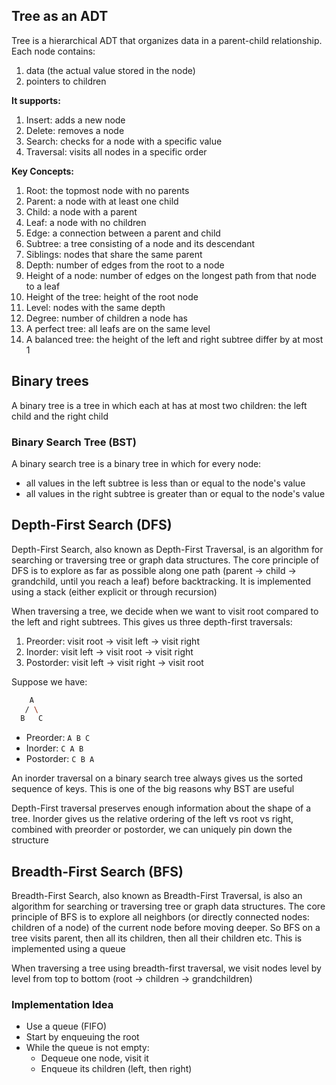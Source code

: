 ## Tree as an ADT

Tree is a hierarchical ADT that organizes data in a parent-child relationship. Each node contains:

1. data (the actual value stored in the node)
2. pointers to children

**It supports:**

1. Insert: adds a new node
2. Delete: removes a node
3. Search: checks for a node with a specific value
4. Traversal: visits all nodes in a specific order

**Key Concepts:**

1. Root: the topmost node with no parents
2. Parent: a node with at least one child
3. Child: a node with a parent
4. Leaf: a node with no children
5. Edge: a connection between a parent and child
6. Subtree: a tree consisting of a node and its descendant
7. Siblings: nodes that share the same parent
8. Depth: number of edges from the root to a node
9. Height of a node: number of edges on the longest path from that node to a leaf
10. Height of the tree: height of the root node
11. Level: nodes with the same depth
12. Degree: number of children a node has
13. A perfect tree: all leafs are on the same level
14. A balanced tree: the height of the left and right subtree differ by at most 1

## Binary trees

A binary tree is a tree in which each at has at most two children: the left child and the right child

### Binary Search Tree (BST)

A binary search tree is a binary tree in which for every node:

- all values in the left subtree is less than or equal to the node's value
- all values in the right subtree is greater than or equal to the node's value

## Depth-First Search (DFS)

Depth-First Search, also known as Depth-First Traversal, is an algorithm for searching or traversing tree or graph data structures. The core principle of DFS is to explore as far as possible along one path (parent -> child -> grandchild, until you reach a leaf) before backtracking. It is implemented using a stack (either explicit or through recursion)

When traversing a tree, we decide when we want to visit root compared to the left and right subtrees. This gives us three depth-first traversals:

1. Preorder: visit root -> visit left -> visit right
2. Inorder: visit left -> visit root -> visit right
3. Postorder: visit left -> visit right -> visit root

Suppose we have:

```bash
    A
   / \
  B   C
```

- Preorder: `A B C`
- Inorder: `C A B`
- Postorder: `C B A`

An inorder traversal on a binary search tree always gives us the sorted sequence of keys. This is one of the big reasons why BST are useful

Depth-First traversal preserves enough information about the shape of a tree. Inorder gives us the relative ordering of the left vs root vs right, combined with preorder or postorder, we can uniquely pin down the structure

## Breadth-First Search (BFS)

Breadth-First Search, also known as Breadth-First Traversal, is also an algorithm for searching or traversing tree or graph data structures. The core principle of BFS is to explore all neighbors (or directly connected nodes: children of a node) of the current node before moving deeper. So BFS on a tree visits parent, then all its children, then all their children etc. This is implemented using a queue

When traversing a tree using breadth-first traversal, we visit nodes level by level from top to bottom (root -> children -> grandchildren)

### Implementation Idea

- Use a queue (FIFO)
- Start by enqueuing the root
- While the queue is not empty:
  - Dequeue one node, visit it
  - Enqueue its children (left, then right)
